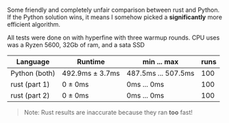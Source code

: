 Some friendly and completely unfair comparison between rust and Python. If the Python solution wins, it means I somehow picked a **significantly** more efficient algorithm.

All tests were done on with hyperfine with three warmup rounds. CPU uses was a Ryzen 5600, 32Gb of ram, and a sata SSD

| Language | Runtime | min ... max | runs |
|----------|---------|-------------|------|
| Python (both) | 492.9ms ± 3.7ms | 487.5ms ... 507.5ms | 100 |
| rust (part 1) | 0 ± 0ms | 0ms ... 0ms | 100 |
| rust (part 2) | 0 ± 0ms | 0ms ... 0ms | 100 |

> Note: Rust results are inaccurate because they ran **too** fast!